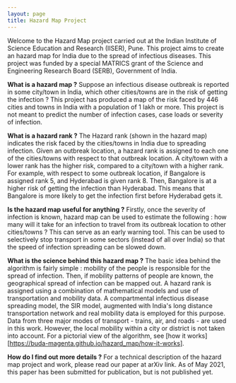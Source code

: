 ```yaml
---
layout: page
title: Hazard Map Project
---
```

Welcome to the Hazard Map project carried out at the Indian Institute of Science Education and Research (IISER), Pune.
This project aims to create an hazard map for India due to the spread of infectious diseases. This project was funded by a special MATRICS grant of the Science and Engineering Research Board (SERB), Government of India.

**What is a hazard map ?**
Suppose an infectious disease outbreak is reported in some city/town in India, which other cities/towns are in the risk of getting the infection ? This project has produced a map of the risk faced by 446 cities and towns in India with a population of 1 lakh or more. This project is not meant to predict the number of infection cases, case loads or severity of infection.

**What is a hazard rank ?**
The Hazard rank (shown in the hazard map) indicates the risk faced by the cities/towns in India due to spreading infection. Given an outbreak location, a hazard rank is assigned to each one of the cities/towns with respect to that outbreak location.
A city/town with a lower rank has the higher risk, compared to a city/town with a higher rank. For example, with respect to some outbreak location, if Bangalore is assigned rank 5, and Hyderabad is given rank 8. Then, Bangalore is at a higher risk of getting the infection than Hyderabad. This means that Bangalore is more likely to get the infection first before Hyderabad gets it.

**Is the hazard map useful for anything ?**
Firstly, once the severity of infection is known, hazard map can be used to estimate the following : how many will it take for an infection to travel from its outbreak location to other cities/towns ? This can serve as an early warning tool. This can be used to selectively stop transport in some sectors (instead of all over India) so that the speed of infection spreading can be slowed down.

**What is the science behind this hazard map ?**
The basic idea behind the algorithm is fairly simple : mobility of the people is responsible for the spread of infection. Then, if mobility patterns of people are known, the geographical spread of infection can be mapped out.
A hazard rank is assigned using a combination of mathematical models and use of transportation and mobility data. A compartmental infectious disease spreading model, the SIR model, augmented with India's long distance transportation network and real mobility data is employed for this purpose. Data from three major modes of transport - trains, air, and roads - are used in this work. However, the local mobility within a city or district is not taken into account. For a pictorial view of the algorithm, see [how it works][https://buda-magenta.github.io/hazard_map/how-it-works].

**How do I find out more details ?**
For a technical description of the hazard map project and work, please read our paper at arXiv link. As of May 2021, this paper has been submitted for publication, but is not published yet.
